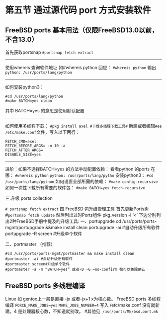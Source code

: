 # 第五节 通过源代码 port 方式安装软件

## FreeBSD ports 基本用法（仅限FreeBSD13.0以前，不含13.0） <a href="freebsdports-ji-ben-yong-fa" id="freebsdports-ji-ben-yong-fa"></a>

首先获取portsnap `#portsnap fetch extract`

***

使用whereis 查询软件地址 如#whereis python 回应： `#whereis python` 输出 `python: /usr/ports/lang/python`

***

如何安装python3：

```
#cd /usr/ports/lang/python
#make BATCH=yes clean
```

其中 BATCH=yes 的意思是使用默认配置

***

如何使用多线程下载： `#pkg install axel #下载多线程下载工具#` 新建或者编辑`#ee /etc/make.conf`文件，写入以下两行：

```
FETCH_CMD=axel
FETCH_BEFORE_ARGS= -n 10 -a
FETCH_AFTER_ARGS=
DISABLE_SIZE=yes
```

***

进阶：如果不选择BATCH=yes 的方法手动配置依赖： 看看python 的ports 在哪： `#whereis python` `python: /usr/ports/lang/pytho` 安装python3： `#cd /usr/ports/lang/python` 如何设置全部所需的依赖： `#make config-recursive` 如何一次性下载所有需要的软件包： `#make BATCH=yes fetch-recursive`

三.升级 ports collection

`# portsnap fetch extract` 四.FreeBSD 包升级管理工具 首先更新Ports树 #`portsnap fetch update` 然后列出过时Ports组件 pkg\_version -l ‘<’ 下边分别列出2种FreeBSD手册中提及的升级工具: 一、portupgrade cd /usr/ports/ports-mgmt/portupgrade &\&make install clean portupgrade -ai #自动升级所有软件 portupgrade -R screen #升级单个软件

二、portmaster （推荐）

```
#cd /usr/ports/ports-mgmt/portmaster && make install clean
#portmaster -ai #自动升级所有软件
#portmaster screen#升级单个软件
#portmaster -a -m “BATCH=yes” 或者-D -G –no-confirm 都可以免除确认
```

## FreeBSD ports 多线程编译

Linux 如 gentoo上一般是直接 -jx 或者-jx+1 x为核心数。 FreeBSD ports 多线程编译 `FORCE_MAKE_JOBS=yes` `MAKE_JOBS_NUMBER=4` 写入 /etc/make.conf 没有就新建。4 是处理器核心数，不知道就别改。 #其他见` /usr/ports/Mk/bsd.port.mk`
